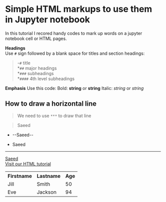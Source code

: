 # Simple HTML markups to use them in Jupyter notebook
In this tutorial I recored handy codes to mark up words on a jupyter notebook cell or HTML pages.



**Headings**<br/> Use `#` sign followed by a blank space for titles and section headings:<br/>
> -`#` title<br/>
*`##` major headings<br/>
*`###` subheadings<br/>
*`####` 4th level subheadings<br/>

**Emphasis** Use this code: Bold: __string__ or **string** Italic: _string_ or *string*


## How to draw a horizontal line

> We need to use `***` to draw that line

> Saeed

* --Saeed--
- Saeed
***
[Saeed](https://www.google.com)
<br/>
<a href="https://www.w3schools.com/html/">Visit our HTML tutorial</a>


<table style="width:200%">
  <tr>
    <th>Firstname</th>
    <th>Lastname</th>
    <th>Age</th>
  </tr>
  <tr>
    <td>Jill</td>
    <td>Smith</td>
    <td>50</td>
  </tr>
  <tr>
    <td>Eve</td>
    <td>Jackson</td>
    <td>94</td>
  </tr>
</table>
